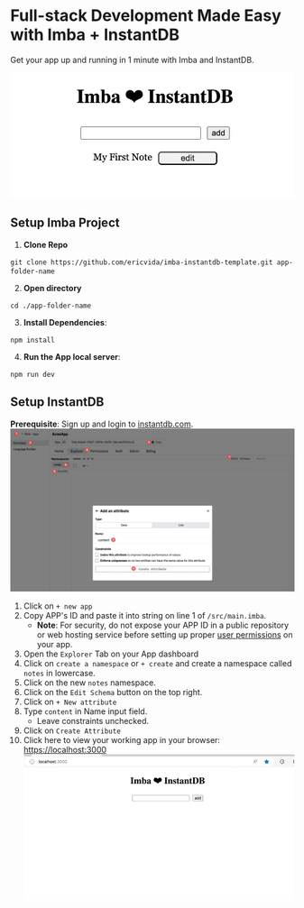 # Full-stack Development Made Easy with Imba + InstantDB

Get your app up and running in 1 minute with Imba and InstantDB.

![App Screenshot](./screenshot-01.jpg)

## Setup Imba Project
1. **Clone Repo**
```
git clone https://github.com/ericvida/imba-instantdb-template.git app-folder-name
```
2. **Open directory**
```
cd ./app-folder-name
```
3. **Install Dependencies**:
```
npm install
```
4.  **Run the App local server**:
```
npm run dev
```

## Setup InstantDB
**Prerequisite**: Sign up and login to [instantdb.com](https://instantdb.com).
![App Screenshot](./screenshot-02.jpg)
1. Click on `+ new app`
2. Copy APP's ID and paste it into string on line 1 of `/src/main.imba`.
    - **Note**: For security, do not expose your APP ID in a public repository or web hosting service before setting up proper [user permissions](https://www.instantdb.com/docs/permissions) on your app.
3. Open the `Explorer` Tab on your App dashboard
4. Click on `create a namespace` or `+ create` and create a namespace called `notes` in lowercase.
5. Click on the new `notes` namespace.
6. Click on the `Edit Schema` button on the top right.
7. Click on `+ New attribute`
8. Type `content` in Name input field.
   - Leave constraints unchecked.
9. Click on `Create Attribute`
10. Click here to view your working app in your browser: [https://localhost:3000](https://localhost:3000)
![App Screenshot](./screenshot-gif.gif)